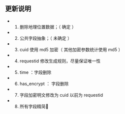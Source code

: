 ## 更新说明
- 1. 删除地理位置数据；（ 确定 ）
- 2. 公共字段抽象；（ 未确定 ）
- 3. cuid 使用 md5 加密（ 其他加密参数统计使用 md5 ）
- 4. requestid 修改生成规则，尽量保证唯一性
- 5. time ：字段删除
- 6. has_encrypt ： 字段删除
- 7. 字段加密明文修改为 cuid 以前为 requestid
- 8. 所有字段精简